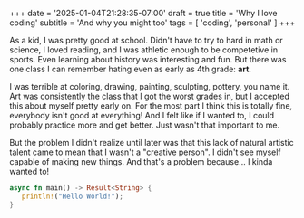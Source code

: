 +++
date = '2025-01-04T21:28:35-07:00'
draft = true
title = 'Why I love coding'
subtitle = 'And why you might too'
tags = [ 'coding', 'personal' ]
+++

As a kid, I was pretty good at school. Didn't have to try to hard in math or
science, I loved reading, and I was athletic enough to be competetive in sports.
Even learning about history was interesting and fun. But there was one class
I can remember hating even as early as 4th grade: **art**.

I was terrible at coloring, drawing, painting, sculpting, pottery, you name it.
Art was consistently the class that I got the worst grades in, but I accepted
this about myself pretty early on. For the most part I think this is totally
fine, everybody isn't good at everything! And I felt like if I wanted to, I
could probably practice more and get better. Just wasn't that important to me.

But the problem I didn't realize until later was that this lack of natural
artistic talent came to mean that I wasn't a "creative person". I didn't see
myself capable of making new things. And that's a problem because...
I kinda wanted to!

```rust {file="content/example.md"}
async fn main() -> Result<String> {
   println!("Hello World!");
}
```
